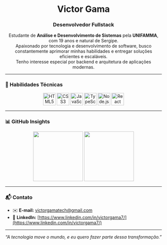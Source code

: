 <h1 align="center">Victor Gama</h1>
<h3 align="center">Desenvolvedor Fullstack</h3>

<p align="center">
  Estudante de <strong>Análise e Desenvolvimento de Sistemas</strong> pela <strong>UNIFAMMA</strong>, com 19 anos e natural de Sergipe.<br/>
  Apaixonado por tecnologia e desenvolvimento de software, busco constantemente aprimorar minhas habilidades e entregar soluções eficientes e escaláveis.<br/>
  Tenho interesse especial por backend e arquitetura de aplicações modernas.
</p>

---

### 💼 Habilidades Técnicas

<div align="center">
  <img alt="HTML5" title="HTML5" height="40" src="https://cdn.jsdelivr.net/gh/devicons/devicon@latest/icons/html5/html5-original.svg"/>  
  <img alt="CSS3" title="CSS3" height="40" src="https://cdn.jsdelivr.net/gh/devicons/devicon@latest/icons/css3/css3-original.svg" />
  <img alt="JavaScript" title="JavaScript" height="40" src="https://cdn.jsdelivr.net/gh/devicons/devicon@latest/icons/javascript/javascript-original.svg"/>
  <img alt="TypeScript" title="TypeScript" height="40" src="https://cdn.jsdelivr.net/gh/devicons/devicon@latest/icons/typescript/typescript-original.svg"/>
  <img alt="Node.js" title="Node.js" height="40" src="https://cdn.jsdelivr.net/gh/devicons/devicon@latest/icons/nodejs/nodejs-original.svg"/>
  <img alt="React" title="React" height="40" src="https://cdn.jsdelivr.net/gh/devicons/devicon@latest/icons/react/react-original.svg"/>
</div>

---

### 📊 GitHub Insights

<div align="center">
  <img height="160em" src="https://github-readme-stats.vercel.app/api?username=victorgama7x&show_icons=true&theme=gruvbox&include_all_commits=true&hide_title=true"/>
  <img height="160em" src="https://github-readme-stats.vercel.app/api/top-langs/?username=victorgama7x&layout=compact&theme=gruvbox"/>
</div>

---

### 📬 Contato

- ✉️ **E-mail:** victorgamatech@gmail.com 
- 🔗 **LinkedIn:** [https://www.linkedin.com/in/victorgama7/](https://www.linkedin.com/in/victorgama7/)  

---

<p align="center"><em>“A tecnologia move o mundo, e eu quero fazer parte dessa transformação.”</em></p>

